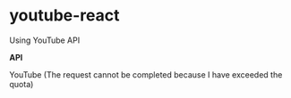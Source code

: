 # youtube-react

Using YouTube API

**API**

YouTube (The request cannot be completed because I have exceeded the quota)
